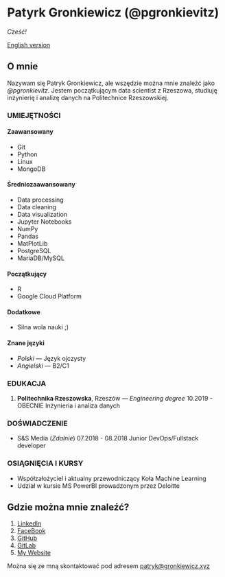 # Patyrk Gronkiewicz (@pgronkievitz)
*Cześć\!*

[English
version](https://github.com/pgronkievitz/pgronkievitz/blob/master/README.md)

## O mnie

Nazywam się Patryk Gronkiewicz, ale wszędzie można mnie znaleźć jako
*@pgronkievitz*. Jestem początkującym data scientist z Rzeszowa,
studiuję inżynierię i analizę danych na Politechnice Rzeszowskiej.

### UMIEJĘTNOŚCI

#### Zaawansowany

- Git
- Python
- Linux
- MongoDB

#### Średniozaawansowany

- Data processing
- Data cleaning
- Data visualization
- Jupyter Notebooks
- NumPy
- Pandas
- MatPlotLib
- PostgreSQL
- MariaDB/MySQL

#### Początkujący

- R
- Google Cloud Platform

#### Dodatkowe

- Silna wola nauki ;)

#### Znane języki

- *Polski* — Język ojczysty
- *Angielski* — B2/C1

### EDUKACJA

1. **Politechnika Rzeszowska**, Rzeszów — *Engineering degree*
    10.2019 - OBECNIE
    Inżynieria i analiza danych

### DOŚWIADCZENIE

- S\&S Media (*Zdalnie*)
    07.2018 - 08.2018
    Junior DevOps/Fullstack developer

### OSIĄGNIĘCIA I KURSY

- Współzałożyciel i aktualny przewodniczący Koła Machine Learning
- Udział w kursie MS PowerBI prowadzonym przez Deloitte

## Gdzie można mnie znaleźć?

1. [LinkedIn](https://linkedin.com/in/pgronkievitz)
2. [FaceBook](https://facebook.com/pgronkievitz)
3. [GitHub](https://github.com/pgronkievitz)
4. [GitLab](https://gitlab.com/pgronkievitz)
5. [My Website](https://gronkiewicz.xyz)

Można się ze mną skontaktować pod adresem <patryk@gronkiewicz.xyz>
